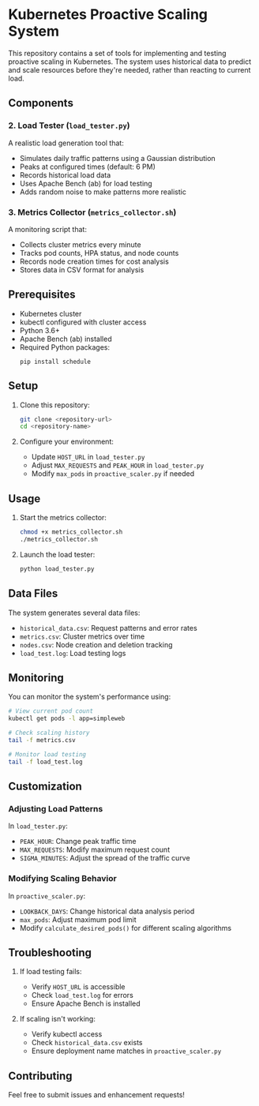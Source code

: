 # Kubernetes Proactive Scaling System

This repository contains a set of tools for implementing and testing proactive scaling in Kubernetes. The system uses historical data to predict and scale resources before they're needed, rather than reacting to current load.

## Components

### 2. Load Tester (`load_tester.py`)
A realistic load generation tool that:
- Simulates daily traffic patterns using a Gaussian distribution
- Peaks at configured times (default: 6 PM)
- Records historical load data
- Uses Apache Bench (ab) for load testing
- Adds random noise to make patterns more realistic

### 3. Metrics Collector (`metrics_collector.sh`)
A monitoring script that:
- Collects cluster metrics every minute
- Tracks pod counts, HPA status, and node counts
- Records node creation times for cost analysis
- Stores data in CSV format for analysis

## Prerequisites

- Kubernetes cluster
- kubectl configured with cluster access
- Python 3.6+
- Apache Bench (ab) installed
- Required Python packages:
  ```
  pip install schedule
  ```

## Setup

1. Clone this repository:
   ```bash
   git clone <repository-url>
   cd <repository-name>
   ```

2. Configure your environment:
   - Update `HOST_URL` in `load_tester.py`
   - Adjust `MAX_REQUESTS` and `PEAK_HOUR` in `load_tester.py`
   - Modify `max_pods` in `proactive_scaler.py` if needed


## Usage

1. Start the metrics collector:
   ```bash
   chmod +x metrics_collector.sh
   ./metrics_collector.sh
   ```

2. Launch the load tester:
   ```bash
   python load_tester.py
   ```


## Data Files

The system generates several data files:
- `historical_data.csv`: Request patterns and error rates
- `metrics.csv`: Cluster metrics over time
- `nodes.csv`: Node creation and deletion tracking
- `load_test.log`: Load testing logs

## Monitoring

You can monitor the system's performance using:
```bash
# View current pod count
kubectl get pods -l app=simpleweb

# Check scaling history
tail -f metrics.csv

# Monitor load testing
tail -f load_test.log
```

## Customization

### Adjusting Load Patterns
In `load_tester.py`:
- `PEAK_HOUR`: Change peak traffic time
- `MAX_REQUESTS`: Modify maximum request count
- `SIGMA_MINUTES`: Adjust the spread of the traffic curve

### Modifying Scaling Behavior
In `proactive_scaler.py`:
- `LOOKBACK_DAYS`: Change historical data analysis period
- `max_pods`: Adjust maximum pod limit
- Modify `calculate_desired_pods()` for different scaling algorithms

## Troubleshooting

1. If load testing fails:
   - Verify `HOST_URL` is accessible
   - Check `load_test.log` for errors
   - Ensure Apache Bench is installed

2. If scaling isn't working:
   - Verify kubectl access
   - Check `historical_data.csv` exists
   - Ensure deployment name matches in `proactive_scaler.py`

## Contributing

Feel free to submit issues and enhancement requests!